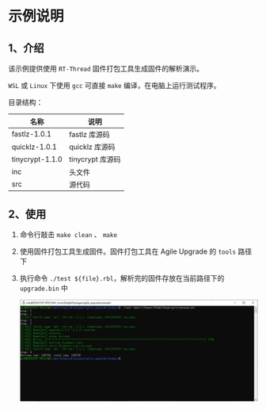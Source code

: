 # 示例说明

## 1、介绍

该示例提供使用 `RT-Thread` 固件打包工具生成固件的解析演示。

`WSL` 或 `Linux` 下使用 `gcc` 可直接 `make` 编译，在电脑上运行测试程序。

目录结构：

| 名称 | 说明 |
| ---- | ---- |
| fastlz-1.0.1 | fastlz 库源码 |
| quicklz-1.0.1 | quicklz 库源码 |
| tinycrypt-1.1.0 | tinycrypt 库源码 |
| inc | 头文件 |
| src | 源代码 |

## 2、使用

1. 命令行敲击 `make clean` 、 `make`

2. 使用固件打包工具生成固件。固件打包工具在 Agile Upgrade 的 `tools` 路径下

3. 执行命令 `./test ${file}.rbl`，解析完的固件存放在当前路径下的 `upgrade.bin` 中

    ![run](./figures/run.png)
